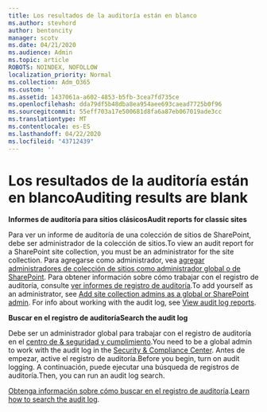 ```yaml
---
title: Los resultados de la auditoría están en blanco
ms.author: stevhord
author: bentoncity
manager: scotv
ms.date: 04/21/2020
ms.audience: Admin
ms.topic: article
ROBOTS: NOINDEX, NOFOLLOW
localization_priority: Normal
ms.collection: Adm_O365
ms.custom: ''
ms.assetid: 1437061a-a602-4853-b5fb-3cea7fd735ce
ms.openlocfilehash: dda79df5b48dba8ea954aee693caead7725b0f96
ms.sourcegitcommit: 55eff703a17e500681d8fa6a87eb067019ade3cc
ms.translationtype: MT
ms.contentlocale: es-ES
ms.lasthandoff: 04/22/2020
ms.locfileid: "43712439"
---
```

# <a name="auditing-results-are-blank"></a><span data-ttu-id="3cb09-102">Los resultados de la auditoría están en blanco</span><span class="sxs-lookup"><span data-stu-id="3cb09-102">Auditing results are blank</span></span>

 <span data-ttu-id="3cb09-103">**Informes de auditoría para sitios clásicos**</span><span class="sxs-lookup"><span data-stu-id="3cb09-103">**Audit reports for classic sites**</span></span>
  
<span data-ttu-id="3cb09-104">Para ver un informe de auditoría de una colección de sitios de SharePoint, debe ser administrador de la colección de sitios.</span><span class="sxs-lookup"><span data-stu-id="3cb09-104">To view an audit report for a SharePoint site collection, you must be an administrator for the site collection.</span></span> <span data-ttu-id="3cb09-105">Para agregarse como administrador, vea [agregar administradores de colección de sitios como administrador global o de SharePoint](https://go.microsoft.com/fwlink/?linkid=869390). Para obtener información sobre cómo trabajar con el registro de auditoría, consulte [ver informes de registro de auditoría](https://go.microsoft.com/fwlink/?linkid=395237).</span><span class="sxs-lookup"><span data-stu-id="3cb09-105">To add yourself as an administrator, see [Add site collection admins as a global or SharePoint admin](https://go.microsoft.com/fwlink/?linkid=869390). For info about working with the audit log, see [View audit log reports](https://go.microsoft.com/fwlink/?linkid=395237).</span></span> 
  
 <span data-ttu-id="3cb09-106">**Buscar en el registro de auditoría**</span><span class="sxs-lookup"><span data-stu-id="3cb09-106">**Search the audit log**</span></span>
  
<span data-ttu-id="3cb09-107">Debe ser un administrador global para trabajar con el registro de auditoría en el [centro de &amp; seguridad y cumplimiento](https://protection.office.com).</span><span class="sxs-lookup"><span data-stu-id="3cb09-107">You need to be a global admin to work with the audit log in the [Security &amp; Compliance Center](https://protection.office.com).</span></span> <span data-ttu-id="3cb09-108">Antes de empezar, active el registro de auditoría.</span><span class="sxs-lookup"><span data-stu-id="3cb09-108">Before you begin, turn on audit logging.</span></span> <span data-ttu-id="3cb09-109">A continuación, puede ejecutar una búsqueda de registros de auditoría.</span><span class="sxs-lookup"><span data-stu-id="3cb09-109">Then, you can run an audit log search.</span></span> 
  
<span data-ttu-id="3cb09-110">[Obtenga información sobre cómo buscar en el registro de auditoría](https://go.microsoft.com/fwlink/?linkid=708432).</span><span class="sxs-lookup"><span data-stu-id="3cb09-110">[Learn how to search the audit log](https://go.microsoft.com/fwlink/?linkid=708432).</span></span>
  

